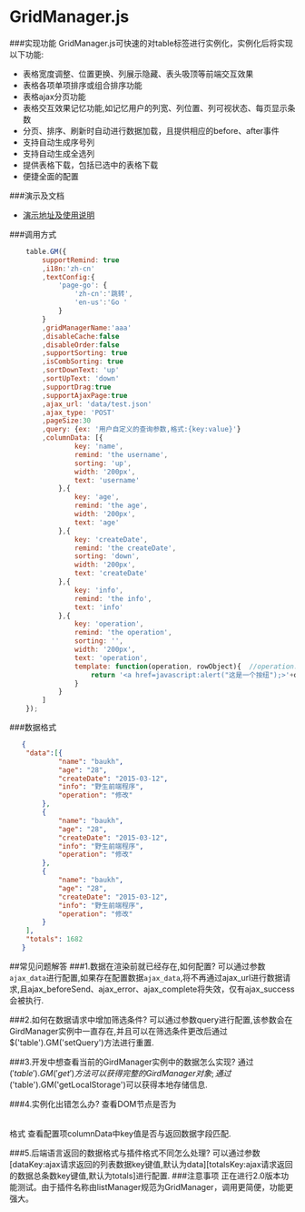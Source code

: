 # GridManager.js
###实现功能
GridManager.js可快速的对table标签进行实例化，实例化后将实现以下功能:

- 表格宽度调整、位置更换、列展示隐藏、表头吸顶等前端交互效果
- 表格各项单项排序或组合排序功能
- 表格ajax分页功能
- 表格交互效果记忆功能,如记忆用户的列宽、列位置、列可视状态、每页显示条数
- 分页、排序、刷新时自动进行数据加载，且提供相应的before、after事件
- 支持自动生成序号列
- 支持自动生成全选列
- 提供表格下载，包括已选中的表格下载
- 便捷全面的配置



###演示及文档

- [演示地址及使用说明](http://www.lovejavascript.com/#!plugIn/listManager/index.html)

###调用方式
```javascript
	table.GM({
        supportRemind: true
        ,i18n:'zh-cn'
        ,textConfig:{
            'page-go': {
                'zh-cn':'跳转',
                'en-us':'Go '
            }
        }
        ,gridManagerName:'aaa'
        ,disableCache:false
        ,disableOrder:false
        ,supportSorting: true
        ,isCombSorting: true
        ,sortDownText: 'up'
        ,sortUpText: 'down'
        ,supportDrag:true
        ,supportAjaxPage:true
        ,ajax_url: 'data/test.json'
        ,ajax_type: 'POST'
        ,pageSize:30
        ,query: {ex: '用户自定义的查询参数,格式:{key:value}'}
        ,columnData: [{
                key: 'name',
                remind: 'the username',
                sorting: 'up',
                width: '200px',
                text: 'username'
            },{
                key: 'age',
                remind: 'the age',
                width: '200px',
                text: 'age'
            },{
                key: 'createDate',
                remind: 'the createDate',
                sorting: 'down',
                width: '200px',
                text: 'createDate'
            },{
                key: 'info',
                remind: 'the info',
                text: 'info'
            },{
                key: 'operation',
                remind: 'the operation',
                sorting: '',
                width: '200px',
                text: 'operation',
                template: function(operation, rowObject){  //operation:当前key所对应的单条数据；rowObject：单个一行完整数据
                    return '<a href=javascript:alert("这是一个按纽");>'+operation+'</a>';
                }
            }
        ]
    });
```
###数据格式
```JSON
   {
   	"data":[{
   			"name": "baukh",
   			"age": "28",
   			"createDate": "2015-03-12",
   			"info": "野生前端程序",
   			"operation": "修改"
   		},
   		{
   			"name": "baukh",
   			"age": "28",
   			"createDate": "2015-03-12",
   			"info": "野生前端程序",
   			"operation": "修改"
   		},
   		{
   			"name": "baukh",
   			"age": "28",
   			"createDate": "2015-03-12",
   			"info": "野生前端程序",
   			"operation": "修改"
   		}
   	],
   	"totals": 1682
   }
```
##常见问题解答
###1.数据在渲染前就已经存在,如何配置?
    可以通过参数`ajax_data`进行配置,如果存在配置数据`ajax_data`,将不再通过ajax_url进行数据请求,且ajax_beforeSend、ajax_error、ajax_complete将失效，仅有ajax_success会被执行.

###2.如何在数据请求中增加筛选条件?
    可以通过参数query进行配置,该参数会在GirdManager实例中一直存在,并且可以在筛选条件更改后通过$('table').GM('setQuery')方法进行重置.

###3.开发中想查看当前的GirdManager实例中的数据怎么实现?
    通过$('table').GM('get')方法可以获得完整的GirdManager对象;通过$('table').GM('getLocalStorage')可以获得本地存储信息.

###4.实例化出错怎么办?
    查看DOM节点是否为<table grid-manager="test"></table>格式
    查看配置项columnData中key值是否与返回数据字段匹配.

###5.后端语言返回的数据格式与插件格式不同怎么处理?
    可以通过参数[dataKey:ajax请求返回的列表数据key键值,默认为data][totalsKey:ajax请求返回的数据总条数key键值,默认为totals]进行配置.
###注意事项
   正在进行2.0版本功能测试。由于插件名称由listManager规范为GridManager，调用更简便，功能更强大。




